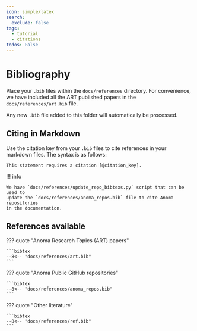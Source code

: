 ```yaml
---
icon: simple/latex
search:
  exclude: false
tags:
  - tutorial
  - citations
todos: False
---
```


# Bibliography

Place your `.bib` files within the `docs/references` directory. For convenience,
we have included all the ART published papers in the `docs/references/art.bib`
file.

Any new `.bib`
file added to this folder will automatically be processed.

## Citing in Markdown

Use the citation key from your `.bib` files to cite references in your markdown
files. The syntax is as follows:

```text
This statement requires a citation [@citation_key].
```

!!! info

    We have `docs/references/update_repo_bibtexs.py` script that can be used to
    update the `docs/references/anoma_repos.bib` file to cite Anoma repositories
    in the documentation.

## References available


??? quote "Anoma Research Topics (ART) papers"

    ```bibtex
    --8<-- "docs/references/art.bib"
    ```

??? quote "Anoma Public GitHub repositories"

    ```bibtex
    --8<-- "docs/references/anoma_repos.bib"
    ```

??? quote "Other literature"

    ```bibtex
    --8<-- "docs/references/ref.bib"
    ```